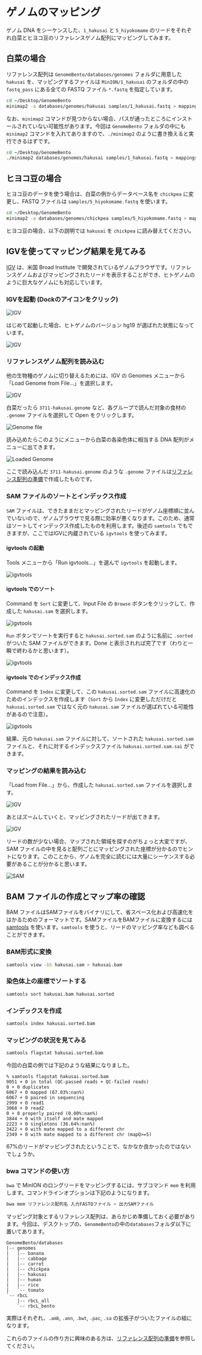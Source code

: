 # ゲノムのマッピング

ゲノム DNA をシーケンスした、`1_hakusai` と `5_hiyokomame` のリードをそれぞれ白菜とヒヨコ豆のリファレンスゲノム配列にマッピングしてみます。

## 白菜の場合

リファレンス配列は `GenomeBento/databases/genomes` フォルダに用意した `hakusai` を、マッピングするファイルは `MinION/1_hakusai` のフォルダの中の `fastq_pass` にある全ての FASTQ ファイル `*.fastq` を指定しています。

```sh
cd ~/Desktop/GenomeBento
minimap2 -a databases/genomes/hakusai samples/1_hakusai.fastq > mappings/1_hakusai_genome.sam
```

なお、`minimap2` コマンドが見つからない場合、パスが通ったところにインストールされていない可能性があります。今回は `GenomeBento` フォルダの中にも `minimap2` コマンドを入れてありますので、`./minimap2` のように書き換えると実行できるはずです。

```sh
cd ~/Desktop/GenomeBento
./minimap2 databases/genomes/hakusai samples/1_hakusai.fastq > mappings/1_hakusai_genome.sam
```

## ヒヨコ豆の場合

ヒヨコ豆のデータを使う場合は、白菜の例からデータベース名を `chickpea` に変更し、FASTQ ファイルは `samples/5_hiyokomame.fastq` を使います。

```sh
cd ~/Desktop/GenomeBento
minimap2 -a databases/genomes/chickpea samples/5_hiyokomame.fastq > mapping/5_chickpea_genome.sam
```

ヒヨコ豆の場合、以下の説明では `hakusai` を `chickpea` に読み替えてください。

## IGVを使ってマッピング結果を見てみる

[IGV](http://software.broadinstitute.org/software/igv/) は、米国 Broad Institute で開発されているゲノムブラウザです。リファレンスゲノムおよびマッピングされたリードを表示することができ、ヒトゲノムのように巨大なゲノムにも対応しています。

### IGVを起動 (Dockのアイコンをクリック)

![IGV](images/IGV-icon.png)

はじめて起動した場合、ヒトゲノムのバージョン hg19 が選ばれた状態になっています。

![IGV](images/IGV-initial.png)

### リファレンスゲノム配列を読み込む

他の生物種のゲノムに切り替えるためには、IGV の Genomes メニューから「Load Genome from File...」を選択します。

![IGV](images/IGV-load-genome.png)

白菜だったら `3711-hakusai.genome` など、各グループで読んだ対象の食材の `.genome` ファイルを選択して Open をクリックします。

![Genome file](images/IGV-load-genome-file.png)

読み込めたらこのようにメニューから白菜の各染色体に相当する DNA 配列がメニューに出てきます。

![Loaded Genome](images/IGV-genome-hakusai.png)

ここで読み込んだ `3711-hakusai.genome` のような `.genome` ファイルは[リファレンス配列の準備](Genome_preparation.md)で作成したものです。

### SAM ファイルのソートとインデックス作成

`SAM` ファイルは、できたままだとマッピングされたリードがゲノム座標順に並んでいないので、ゲノムブラウザで見る際に効率が悪くなります。このため、通常はソートしてインデックス作成したものを利用します。後述の `samtools` でもできますが、ここではIGVに内蔵されている `igvtools` を使ってみます。

#### igvtools の起動

Tools メニューから「Run igvtools...」を選んで `igvtools` を起動します。

![igvtools](images/IGV-igvtools.png)

#### igvtools でのソート

Command を `Sort` に変更して、Input File の `Browse` ボタンをクリックして、作成した `hakusai.sam` を選択します。

![igvtools](images/IGV-igvtools-load.png)

`Run` ボタンでソートを実行すると `hakusai.sorted.sam` のように名前に `.sorted` がついた SAM ファイルができます。Done と表示されれば完了です（わりと一瞬で終わるかと思います）。

![igvtools](images/IGV-igvtools-sort.png)

#### igvtools でのインデックス作成

Command を `Index` に変更して、この `hakusai.sorted.sam` ファイルに高速化のためのインデックスを作成します（`Sort` から `Index` に変更しただけだと `hakusai.sorted.sam` ではなく元の `hakusai.sam` ファイルが選ばれている可能性があるので注意）。

![igvtools](images/IGV-igvtools-index.png)

結果、元の `hakusai.sam` ファイルに対して、ソートされた `hakusai.sorted.sam` ファイルと、それに対するインデックスファイル `hakusai.sorted.sam.sai` ができます。

### マッピングの結果を読み込む

「Load from File...」から、作成した `hakusai.sorted.sam` ファイルを選択します。

![IGV](images/IGV-load-sam.png)

あとはズームしていくと、マッピングされたリードが出てきます。

![IGV](images/IGV-result.png)

リードの数が少ない場合、マップされた領域を探すのがちょっと大変ですが、SAM ファイルの中を見ると配列ごとにマッピングされた座標が分かるのでヒントになります。このことから、ゲノムを完全に読むには大量にシーケンスする必要があることが分かると思います。

![SAM](images/IGV-sorted-sam.png)

## BAM ファイルの作成とマップ率の確認

BAM ファイルはSAMファイルをバイナリにして、省スペース化および高速化をはかるためのフォーマットです。SAMファイルをBAMファイルに変換するには [samtools](http://samtools.sourceforge.net/) を使います。`samtools` を使うと、リードのマッピング率なども調べることができます。

### BAM形式に変換

```sh
samtools view -bS hakusai.sam > hakusai.bam
```

### 染色体上の座標でソートする

```sh
samtools sort hakusai.bam hakusai.sorted
```
### インデックスを作成

```sh
samtools index hakusai.sorted.bam
```

### マッピングの状況を見てみる

```sh
samtools flagstat hakusai.sorted.bam
```

今回の白菜の例では下記のような結果になりました。

```
% samtools flagstat hakusai.sorted.bam
9051 + 0 in total (QC-passed reads + QC-failed reads)
0 + 0 duplicates
6067 + 0 mapped (67.03%:nan%)
6067 + 0 paired in sequencing
2999 + 0 read1
3068 + 0 read2
0 + 0 properly paired (0.00%:nan%)
3844 + 0 with itself and mate mapped
2223 + 0 singletons (36.64%:nan%)
3422 + 0 with mate mapped to a different chr
2349 + 0 with mate mapped to a different chr (mapQ>=5)
```

67%のリードがマッピングされたということで、なかなか良かったのではないでしょうか。

### bwa コマンドの使い方

`bwa` で MinION のロングリードをマッピングするには、サブコマンド `mem` を利用します。コマンドラインオプションは下記のようになります。

```sh
bwa mem リファレンス配列名 入力FASTQファイル > 出力SAMファイル
```

マッピング対象とするリファレンス配列は、あらかじめ準備しておく必要があります。今回は、デスクトップの、`GenomeBento`の中の`databases`フォルダ以下に置いてあります。

```
GenomeBento/databases
|-- genomes
|   |-- banana
|   |-- cabbage
|   |-- carrot
|   |-- chickpea
|   |-- hakusai
|   |-- human
|   |-- rice
|   `-- tomato
`-- rbcL
    |-- rbcL_all
    `-- rbcL_bento
```

実際はそれぞれ、`.amb`, `.ann`, `.bwt`, `.pac`, `.sa` の拡張子がついたファイルの組になります。

これらのファイルの作り方に興味のある方は、[リファレンス配列の準備](Genome_preparation.md)を参照してください。
